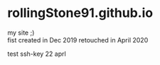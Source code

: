 # rollingStone91.github.io
my site  ;)   
fist created in Dec 2019
retouched in April 2020

test ssh-key 22 aprl

